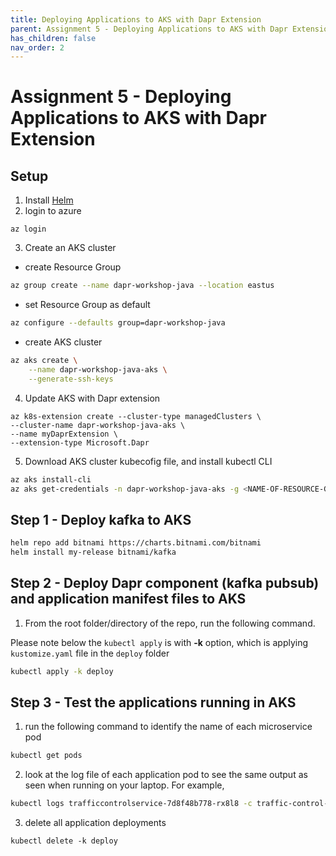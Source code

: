 ```yaml
---
title: Deploying Applications to AKS with Dapr Extension
parent: Assignment 5 - Deploying Applications to AKS with Dapr Extension
has_children: false
nav_order: 2
---
```


# Assignment 5 - Deploying Applications to AKS with Dapr Extension

## Setup

1. Install [Helm](https://helm.sh/docs/intro/install/)
2. login to azure

```azurecli
az login
```

3. Create an AKS cluster

  - create Resource Group
  
```bash
az group create --name dapr-workshop-java --location eastus
```

  - set Resource Group as default

```bash
az configure --defaults group=dapr-workshop-java
```

  - create AKS cluster

```bash
az aks create \
    --name dapr-workshop-java-aks \
    --generate-ssh-keys 
```

4. Update AKS with Dapr extension

```azurecli
az k8s-extension create --cluster-type managedClusters \
--cluster-name dapr-workshop-java-aks \
--name myDaprExtension \
--extension-type Microsoft.Dapr 
```

5. Download AKS cluster kubecofig file, and install kubectl CLI

```bash
az aks install-cli
az aks get-credentials -n dapr-workshop-java-aks -g <NAME-OF-RESOURCE-GROUP>
```

## Step 1 - Deploy kafka to AKS

```bash
helm repo add bitnami https://charts.bitnami.com/bitnami
helm install my-release bitnami/kafka
```

## Step 2 - Deploy Dapr component (kafka pubsub) and application manifest files to AKS

1. From the root folder/directory of the repo, run the following command.

Please note below the `kubectl apply` is with **-k** option, which is applying `kustomize.yaml` file in the `deploy` folder

```bash
kubectl apply -k deploy
```

## Step 3 - Test the applications running in AKS

1. run the following command to identify the name of each microservice pod

```bash
kubectl get pods
```

2. look at the log file of each application pod to see the same output as seen when running on your laptop. For example,

```bash
kubectl logs trafficcontrolservice-7d8f48b778-rx8l8 -c traffic-control-service
```

3. delete all application deployments

```azurecli
kubectl delete -k deploy
```